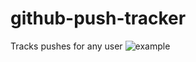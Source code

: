 # github-push-tracker
Tracks pushes for any user
![example](https://github.com/joel-huang/github-push-tracker/example.png "example")